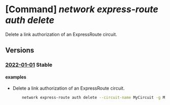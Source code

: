 # [Command] _network express-route auth delete_

Delete a link authorization of an ExpressRoute circuit.

## Versions

### [2022-01-01](/Resources/mgmt-plane/L3N1YnNjcmlwdGlvbnMve30vcmVzb3VyY2Vncm91cHMve30vcHJvdmlkZXJzL21pY3Jvc29mdC5uZXR3b3JrL2V4cHJlc3Nyb3V0ZWNpcmN1aXRzL3t9L2F1dGhvcml6YXRpb25zL3t9/2022-01-01.xml) **Stable**

<!-- mgmt-plane /subscriptions/{}/resourcegroups/{}/providers/microsoft.network/expressroutecircuits/{}/authorizations/{} 2022-01-01 -->

#### examples

- Delete a link authorization of an ExpressRoute circuit.
    ```bash
        network express-route auth delete --circuit-name MyCircuit -g MyResourceGroup -n MyAuthorization
    ```
